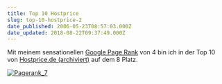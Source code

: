 ```yaml
---
title: Top 10 Hostprice
slug: top-10-hostprice-2
date_published: 2006-05-23T08:57:03.000Z
date_updated: 2018-08-22T09:37:49.000Z
---
```


Mit meinem sensationellen [Google Page Rank](http://de.wikipedia.org/wiki/Pagerank) von 4 bin ich in der Top 10 von [Hostprice.de (archiviert)](http://web.archive.org/web/20051103040739/http://hostprice.de:80/ranking/) auf dem 8 Platz.

[![Pagerank_7](//picdump.thafaker.de/2006/05/pagerank_7_thumb.jpg)](http://picdump.thafaker.de/2006/05/pagerank_7.JPG)
